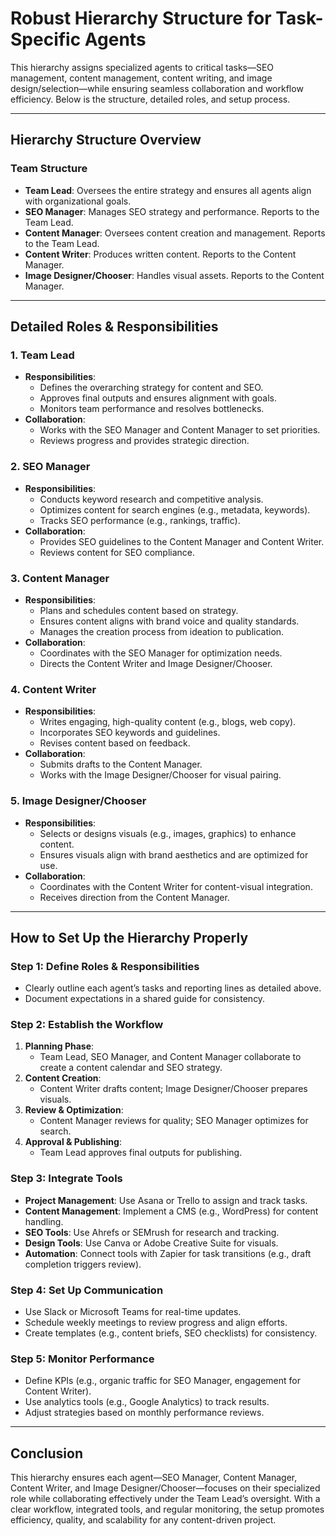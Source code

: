 # Robust Hierarchy Structure for Task-Specific Agents

This hierarchy assigns specialized agents to critical tasks—SEO management, content management, content writing, and image design/selection—while ensuring seamless collaboration and workflow efficiency. Below is the structure, detailed roles, and setup process.

---

## Hierarchy Structure Overview

### Team Structure

- **Team Lead**: Oversees the entire strategy and ensures all agents align with organizational goals.
- **SEO Manager**: Manages SEO strategy and performance. Reports to the Team Lead.
- **Content Manager**: Oversees content creation and management. Reports to the Team Lead.
- **Content Writer**: Produces written content. Reports to the Content Manager.
- **Image Designer/Chooser**: Handles visual assets. Reports to the Content Manager.

---

## Detailed Roles & Responsibilities

### 1. Team Lead

- **Responsibilities**:
    - Defines the overarching strategy for content and SEO.
    - Approves final outputs and ensures alignment with goals.
    - Monitors team performance and resolves bottlenecks.
- **Collaboration**:
    - Works with the SEO Manager and Content Manager to set priorities.
    - Reviews progress and provides strategic direction.

### 2. SEO Manager

- **Responsibilities**:
    - Conducts keyword research and competitive analysis.
    - Optimizes content for search engines (e.g., metadata, keywords).
    - Tracks SEO performance (e.g., rankings, traffic).
- **Collaboration**:
    - Provides SEO guidelines to the Content Manager and Content Writer.
    - Reviews content for SEO compliance.

### 3. Content Manager

- **Responsibilities**:
    - Plans and schedules content based on strategy.
    - Ensures content aligns with brand voice and quality standards.
    - Manages the creation process from ideation to publication.
- **Collaboration**:
    - Coordinates with the SEO Manager for optimization needs.
    - Directs the Content Writer and Image Designer/Chooser.

### 4. Content Writer

- **Responsibilities**:
    - Writes engaging, high-quality content (e.g., blogs, web copy).
    - Incorporates SEO keywords and guidelines.
    - Revises content based on feedback.
- **Collaboration**:
    - Submits drafts to the Content Manager.
    - Works with the Image Designer/Chooser for visual pairing.

### 5. Image Designer/Chooser

- **Responsibilities**:
    - Selects or designs visuals (e.g., images, graphics) to enhance content.
    - Ensures visuals align with brand aesthetics and are optimized for use.
- **Collaboration**:
    - Coordinates with the Content Writer for content-visual integration.
    - Receives direction from the Content Manager.

---

## How to Set Up the Hierarchy Properly

### Step 1: Define Roles & Responsibilities

- Clearly outline each agent’s tasks and reporting lines as detailed above.
- Document expectations in a shared guide for consistency.

### Step 2: Establish the Workflow

1. **Planning Phase**:
    - Team Lead, SEO Manager, and Content Manager collaborate to create a content calendar and SEO strategy.
2. **Content Creation**:
    - Content Writer drafts content; Image Designer/Chooser prepares visuals.
3. **Review & Optimization**:
    - Content Manager reviews for quality; SEO Manager optimizes for search.
4. **Approval & Publishing**:
    - Team Lead approves final outputs for publishing.

### Step 3: Integrate Tools

- **Project Management**: Use Asana or Trello to assign and track tasks.
- **Content Management**: Implement a CMS (e.g., WordPress) for content handling.
- **SEO Tools**: Use Ahrefs or SEMrush for research and tracking.
- **Design Tools**: Use Canva or Adobe Creative Suite for visuals.
- **Automation**: Connect tools with Zapier for task transitions (e.g., draft completion triggers review).

### Step 4: Set Up Communication

- Use Slack or Microsoft Teams for real-time updates.
- Schedule weekly meetings to review progress and align efforts.
- Create templates (e.g., content briefs, SEO checklists) for consistency.

### Step 5: Monitor Performance

- Define KPIs (e.g., organic traffic for SEO Manager, engagement for Content Writer).
- Use analytics tools (e.g., Google Analytics) to track results.
- Adjust strategies based on monthly performance reviews.

---

## Conclusion

This hierarchy ensures each agent—SEO Manager, Content Manager, Content Writer, and Image Designer/Chooser—focuses on their specialized role while collaborating effectively under the Team Lead’s oversight. With a clear workflow, integrated tools, and regular monitoring, the setup promotes efficiency, quality, and scalability for any content-driven project.